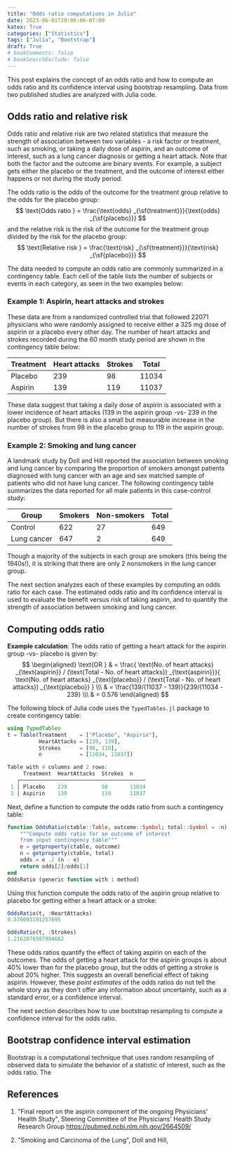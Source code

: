 ```yaml
---
title: "Odds ratio computations in Julia"
date: 2023-06-01T20:08:06-07:00
katex: True
categories: ["Statistics"]
tags: ["Julia", "Bootstrap"]
draft: True
# bookComments: false
# bookSearchExclude: false
---
```


This post explains the concept of an odds ratio and how to compute an odds ratio and its confidence interval using bootstrap resampling. Data from two published studies are analyzed with Julia code. 

<!--more-->

## Odds ratio and relative risk

Odds ratio and relative risk are two related statistics that measure the strength of association between two variables - a risk factor or treatment, such as smoking, or taking a daily dose of aspirin, and an outcome of interest, such as a lung cancer diagnosis or getting a heart attack. Note that both the factor and the outcome are binary events. For example, a subject gets either the placebo or the treatment, and the outcome of interest either happens or not during the study period. 

The odds ratio is the odds of the outcome for the treatment group relative to the odds for the placebo group:
$$ \text{Odds ratio } = \frac{\text{odds} _{\sf{treatment}}}{\text{odds} _{\sf{placebo}}} $$
and the relative risk is the risk of the outcome for the treatment group divided by the risk for the placebo group:
$$ \text{Relative risk } = \frac{\text{risk} _{\sf{treatment}}}{\text{risk} _{\sf{placebo}}} $$


The data needed to compute an odds ratio are commonly summarized in a contingency table. Each cell of the table lists the number of subjects or events in each category, as seen in the two examples below: 

### Example 1: Aspirin, heart attacks and strokes

These data are from a randomized controlled trial that followed 22071 physicians who were randomly assigned to receive either a 325 mg dose of aspirin or a placebo every other day. The number of heart attacks and strokes recorded during the 60 month study period are shown in the contingency table below:

Treatment | Heart attacks | Strokes | Total
--------- | ------------- | ------- | -----   
Placebo   | 239           | 98      | 11034
Aspirin   | 139           | 119     | 11037

These data suggest that taking a daily dose of aspirin is associated with a lower incidence of heart attacks (139 in the aspirin group -vs- 239 in the placebo group). But there is also a small but measurable increase in the number of strokes from 98 in the placebo group to 119 in the aspirin group. 

### Example 2: Smoking and lung cancer

A landmark study by Doll and Hill reported the association between smoking and lung cancer by comparing the proportion of smokers amongst patients diagnosed with lung cancer with an age and sex matched sample of patients who did not have lung cancer. The following contingency table summarizes the data reported for all male patients in this case-control study:

Group       | Smokers | Non-smokers | Total
----------- | ------- | ----------- | -----
Control     | 622     | 27          | 649
Lung cancer | 647     | 2           | 649

Though a majority of the subjects in each group are smokers (this being the 1940s!), it is striking that there are only 2 nonsmokers in the lung cancer group. 

The next section analyzes each of these examples by computing an odds ratio for each case. The estimated odds ratio and its confidence interval is used to evaluate the benefit versus risk of taking aspirin, and to quantify the strength of association between smoking and lung cancer. 

## Computing odds ratio 

**Example calculation**: The odds ratio of getting a heart attack for the aspirin group -vs- placebo is given by:
$$ \begin{aligned} 
\text{OR } & = \frac{ \text{No. of heart attacks} _{\text{aspirin}} / (\text{Total - No. of heart attacks})  _{\text{aspirin}}}{ \text{No. of heart attacks} _{\text{placebo}} / (\text{Total - No. of heart attacks})  _{\text{placebo}} } \\\
& = \frac{139/(11037 - 139)}{239/(11034 - 239} \\\
& = 0.576
\end{aligned} $$

The following block of Julia code uses the `TypedTables.jl` package to create contingency table:
```julia
using TypedTables
t = Table(Treatment    = ["Placebo", "Aspirin"],
          HeartAttacks = [239, 139], 
          Strokes      = [98, 119],
          n            = [11034, 11037])

Table with 4 columns and 2 rows:
     Treatment  HeartAttacks  Strokes  n
   ┌────────────────────────────────────────
 1 │ Placebo    239           98       11034
 2 │ Aspirin    139           119      11037
```

Next, define a function to compute the odds ratio from such a contingency table:
```julia
function OddsRatio(ctable::Table, outcome::Symbol; total::Symbol = :n)
    """Compute odds ratio for an outcome of interest
    from input contingency table"""
    e = getproperty(ctable, outcome)
    n = getproperty(ctable, total)
    odds = e ./ (n - e)
    return odds[2]/odds[1]
end
OddsRatio (generic function with 1 method)
```

Using this function compute the odds ratio of the aspirin group relative to placebo for getting either a heart attack or a stroke: 
```julia
OddsRatio(t, :HeartAttacks)
0.576093191257695

OddsRatio(t, :Strokes)
1.2162876507994662
```

These odds ratios quantify the effect of taking aspirin on each of the outcomes. The odds of getting a heart attack for the aspirin groups is about 40% lower than for the placebo group, but the odds of getting a stroke is about 20% higher. This suggests an overall beneficial effect of taking aspirin. However, these *point estimates* of the odds ratios do not tell the whole story as they don't offer any information about uncertainty, such as a standard error, or a confidence interval. 

The next section describes how to use bootstrap resampling to compute a confidence interval for the odds ratio. 

## Bootstrap confidence interval estimation 

Bootstrap is a computational technique that uses random resampling of observed data to simulate the behavior of a statistic of interest, such as the odds ratio. The 


## References

1. "Final report on the aspirin component of the ongoing Physicians' Health Study", Steering Committee of the Physicians' Health Study Research Group https://pubmed.ncbi.nlm.nih.gov/2664509/

2. "Smoking and Carcinoma of the Lung", Doll and Hill, 


